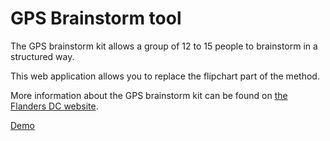 # GPS Brainstorm tool
The GPS brainstorm kit allows a group of 12 to 15 people to brainstorm in a structured way.

This web application allows you to replace the flipchart part of the method.

More information about the GPS brainstorm kit can be found on [the Flanders DC website](http://www.flandersdc.be/nl/gps).

[Demo](https://aerodynamica.github.io/gpsbrainstormtool/)
